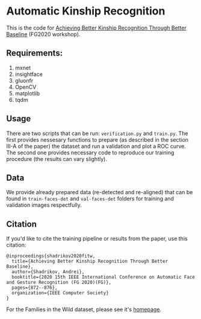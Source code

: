 # Automatic Kinship Recognition

This is the code for [Achieving Better Kinship Recognition Through Better Baseline](https://arxiv.org/abs/2006.11739) (FG2020 workshop).

## Requirements:

1. mxnet
1. insightface
1. gluonfr
1. OpenCV
1. matplotlib
1. tqdm

## Usage

There are two scripts that can be run: `verification.py` and `train.py`.
The first provides nessesary functions to prepare (as described in the section III-A of the paper) the dataset and run a validation and plot a ROC curve. The second one provides necessary code to reproduce our training procedure (the results can vary slightly).

## Data

We provide already prepared data (re-detected and re-aligned) that can be found in `train-faces-det` and `val-faces-det` folders for training and validation images respectfully.

## Citation

If you'd like to cite the training pipeline or results from the paper, use this citation:
```
@inproceedings{shadrikov2020fitw,
  title={Achieving Better Kinship Recognition Through Better Baseline},
  author={Shadrikov, Andrei},
  booktitle={2020 15th IEEE International Conference on Automatic Face and Gesture Recognition (FG 2020)(FG)},
  pages={872--876},
  organization={IEEE Computer Society}
}
```

For the Families in the Wild dataset, please see it's [homepage](https://web.northeastern.edu/smilelab/fiw/).
